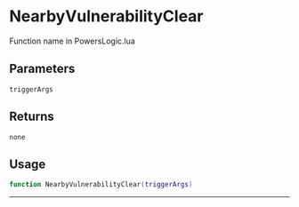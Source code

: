 # NearbyVulnerabilityClear
Function name in PowersLogic.lua
## Parameters
`triggerArgs`
## Returns
`none`
## Usage
```lua
function NearbyVulnerabilityClear(triggerArgs)
```
---
